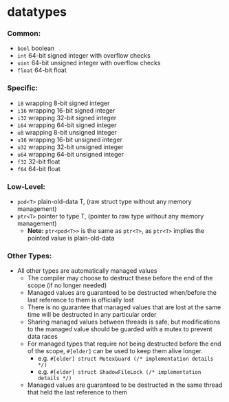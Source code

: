 
# datatypes

### Common:
- `bool` boolean
- `int` 64-bit signed integer with overflow checks
- `uint` 64-bit unsigned integer with overflow checks
- `float` 64-bit float

### Specific:
- `i8` wrapping 8-bit signed integer
- `i16` wrapping 16-bit signed integer
- `i32` wrapping 32-bit signed integer
- `i64` wrapping 64-bit signed integer
- `u8` wrapping 8-bit unsigned integer
- `u16` wrapping 16-bit unsigned integer
- `u32` wrapping 32-bit unsigned integer
- `u64` wrapping 64-bit unsigned integer
- `f32` 32-bit float
- `f64` 64-bit float

### Low-Level:
- `pod<T>` plain-old-data T, (raw struct type without any memory management)
- `ptr<T>` pointer to type T, (pointer to raw type without any memory management)
    - **Note:** `ptr<pod<T>>` is the same as `ptr<T>`, as `ptr<T>` implies the pointed value is plain-old-data

### Other Types:
- All other types are automatically managed values
	- The compiler may choose to destruct these before the end of the scope (if no longer needed)
	- Managed values are guaranteed to be destructed when/before the last reference to them is officially lost
	- There is no guarantee that managed values that are lost at the same time will be destructed in any particular order
	- Sharing managed values between threads is safe, but modifications to the managed value should be guarded with a mutex to prevent data races
	- For managed types that require not being destructed before the end of the scope, `#[elder]` can be used to keep them alive longer.
		- e.g. `#[elder] struct MutexGuard (/* implementation details */)`
		- e.g. `#[elder] struct ShadowFileLock (/* implementation details */)`
	- Managed values are guaranteed to be destructed in the same thread that held the last reference to them


